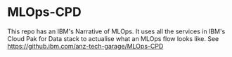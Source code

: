# MLOps-CPD
This repo has an IBM's Narrative of MLOps. It uses all the services in IBM's Cloud Pak for Data stack to actualise what an MLOps flow looks like. See https://github.ibm.com/anz-tech-garage/MLOps-CPD
